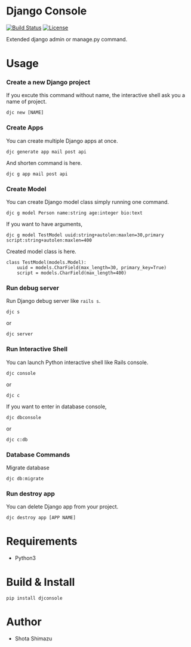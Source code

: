 # Django Console
[![Build Status](https://travis-ci.org/shotastage/django-console.svg?branch=master)](https://travis-ci.org/shotastage/django-console)
[![License](https://img.shields.io/badge/License-Apache%202.0-blue.svg)](https://opensource.org/licenses/Apache-2.0)

Extended django admin or manage.py command.


# Usage

### Create a new Django project

If you excute this command without name, the interactive shell ask you a name of project.

```
djc new [NAME]
```

### Create Apps

You can create multiple Django apps at once.

```
djc generate app mail post api
```

And shorten command is here.

```
djc g app mail post api
```

### Create Model

You can create Django model class simply running one command.

```
djc g model Person name:string age:integer bio:text
```

If you want to have arguments,

```
djc g model TestModel uuid:string+autolen:maxlen=30,primary script:string+autolen:maxlen=400
```

Created model class is here.

```:python
class TestModel(models.Model):
    uuid = models.CharField(max_length=30, primary_key=True)
    script = models.CharField(max_length=400)

```

### Run debug server

Run Django debug server like `rails s`.

```
djc s
```

or

```
djc server
```

### Run Interactive Shell

You can launch Python interactive shell like Rails console.

```
djc console
```

or

```
djc c
```

If you want to enter in database console, 

```
djc dbconsole
```

or

```
djc c:db
```


### Database Commands
Migrate database

```
djc db:migrate
```

### Run destroy app

You can delete Django app from your project.

```
djc destroy app [APP NAME]
```


# Requirements

- Python3

# Build & Install

```
pip install djconsole
```
# Author

- Shota Shimazu
